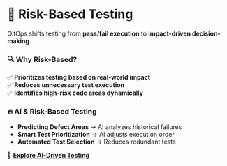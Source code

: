 # 🚨 Risk-Based Testing  

QitOps shifts testing from **pass/fail execution** to **impact-driven decision-making**.  

### **🔍 Why Risk-Based?**
✅ **Prioritizes testing based on real-world impact**  
✅ **Reduces unnecessary test execution**  
✅ **Identifies high-risk code areas dynamically**  

### **🔥 AI & Risk-Based Testing**
- **Predicting Defect Areas** → AI analyzes historical failures  
- **Smart Test Prioritization** → AI adjusts execution order  
- **Automated Test Selection** → Reduces redundant tests  

📖 **[Explore AI-Driven Testing](ai-driven-testing.md)**  

